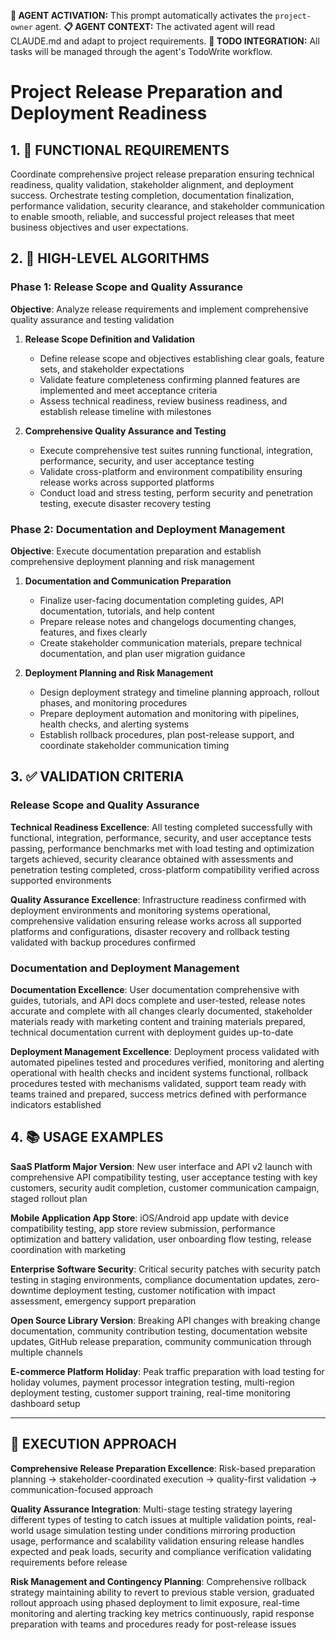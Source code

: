 **🤖 AGENT ACTIVATION:** This prompt automatically activates the `project-owner` agent.
**📋 AGENT CONTEXT:** The activated agent will read CLAUDE.md and adapt to project requirements.
**🔄 TODO INTEGRATION:** All tasks will be managed through the agent's TodoWrite workflow.

# Project Release Preparation and Deployment Readiness

## 1. 🎯 FUNCTIONAL REQUIREMENTS

Coordinate comprehensive project release preparation ensuring technical readiness, quality validation, stakeholder alignment, and deployment success. Orchestrate testing completion, documentation finalization, performance validation, security clearance, and stakeholder communication to enable smooth, reliable, and successful project releases that meet business objectives and user expectations.

## 2. 🔄 HIGH-LEVEL ALGORITHMS

### Phase 1: Release Scope and Quality Assurance
**Objective**: Analyze release requirements and implement comprehensive quality assurance and testing validation

1. **Release Scope Definition and Validation**
   - Define release scope and objectives establishing clear goals, feature sets, and stakeholder expectations
   - Validate feature completeness confirming planned features are implemented and meet acceptance criteria
   - Assess technical readiness, review business readiness, and establish release timeline with milestones

2. **Comprehensive Quality Assurance and Testing**
   - Execute comprehensive test suites running functional, integration, performance, security, and user acceptance testing
   - Validate cross-platform and environment compatibility ensuring release works across supported platforms
   - Conduct load and stress testing, perform security and penetration testing, execute disaster recovery testing

### Phase 2: Documentation and Deployment Management
**Objective**: Execute documentation preparation and establish comprehensive deployment planning and risk management

1. **Documentation and Communication Preparation**
   - Finalize user-facing documentation completing guides, API documentation, tutorials, and help content
   - Prepare release notes and changelogs documenting changes, features, and fixes clearly
   - Create stakeholder communication materials, prepare technical documentation, and plan user migration guidance

2. **Deployment Planning and Risk Management**
   - Design deployment strategy and timeline planning approach, rollout phases, and monitoring procedures
   - Prepare deployment automation and monitoring with pipelines, health checks, and alerting systems
   - Establish rollback procedures, plan post-release support, and coordinate stakeholder communication timing

## 3. ✅ VALIDATION CRITERIA

### Release Scope and Quality Assurance
**Technical Readiness Excellence**: All testing completed successfully with functional, integration, performance, security, and user acceptance tests passing, performance benchmarks met with load testing and optimization targets achieved, security clearance obtained with assessments and penetration testing completed, cross-platform compatibility verified across supported environments

**Quality Assurance Excellence**: Infrastructure readiness confirmed with deployment environments and monitoring systems operational, comprehensive validation ensuring release works across all supported platforms and configurations, disaster recovery and rollback testing validated with backup procedures confirmed

### Documentation and Deployment Management
**Documentation Excellence**: User documentation comprehensive with guides, tutorials, and API docs complete and user-tested, release notes accurate and complete with all changes clearly documented, stakeholder materials ready with marketing content and training materials prepared, technical documentation current with deployment guides up-to-date

**Deployment Management Excellence**: Deployment process validated with automated pipelines tested and procedures verified, monitoring and alerting operational with health checks and incident systems functional, rollback procedures tested with mechanisms validated, support team ready with teams trained and prepared, success metrics defined with performance indicators established

## 4. 📚 USAGE EXAMPLES

**SaaS Platform Major Version**: New user interface and API v2 launch with comprehensive API compatibility testing, user acceptance testing with key customers, security audit completion, customer communication campaign, staged rollout plan

**Mobile Application App Store**: iOS/Android app update with device compatibility testing, app store review submission, performance optimization and battery validation, user onboarding flow testing, release coordination with marketing

**Enterprise Software Security**: Critical security patches with security patch testing in staging environments, compliance documentation updates, zero-downtime deployment testing, customer notification with impact assessment, emergency support preparation

**Open Source Library Version**: Breaking API changes with breaking change documentation, community contribution testing, documentation website updates, GitHub release preparation, community communication through multiple channels

**E-commerce Platform Holiday**: Peak traffic preparation with load testing for holiday volumes, payment processor integration testing, multi-region deployment testing, customer support training, real-time monitoring dashboard setup

---

## 🎯 EXECUTION APPROACH

**Comprehensive Release Preparation Excellence**: Risk-based preparation planning → stakeholder-coordinated execution → quality-first validation → communication-focused approach

**Quality Assurance Integration**: Multi-stage testing strategy layering different types of testing to catch issues at multiple validation points, real-world usage simulation testing under conditions mirroring production usage, performance and scalability validation ensuring release handles expected and peak loads, security and compliance verification validating requirements before release

**Risk Management and Contingency Planning**: Comprehensive rollback strategy maintaining ability to revert to previous stable version, graduated rollout approach using phased deployment to limit exposure, real-time monitoring and alerting tracking key metrics continuously, rapid response preparation with teams and procedures ready for post-release issues